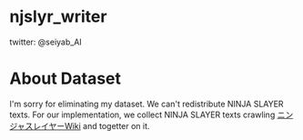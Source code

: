 # njslyr_writer
twitter: @seiyab_AI

# About Dataset
I'm sorry for eliminating my dataset.
We can't redistribute NINJA SLAYER texts.
For our implementation, we collect NINJA SLAYER texts crawling [ニンジャスレイヤーWiki](http://wikiwiki.jp/njslyr/) and togetter on it.
